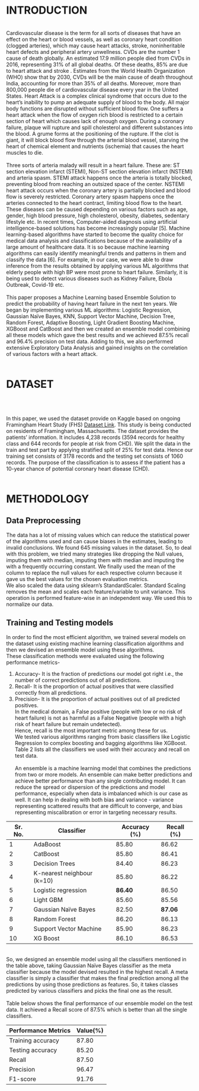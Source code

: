 # INTRODUCTION
</br>
Cardiovascular disease is the term for all sorts of diseases that have an effect on the heart or blood vessels, as well as coronary heart condition (clogged arteries), which may cause heart attacks, stroke, noninheritable heart defects and peripheral artery unwellness. CVDs are the number 1 cause of death globally. An estimated 17.9 million people died from CVDs in 2016, representing 31% of all global deaths. Of these deaths, 85% are due to heart attack and stroke . Estimates from the World Health Organization (WHO) show that by 2030, CVDs will be the main cause of death throughout India, accounting for more than 35% of all deaths. Moreover, more than 800,000 people die of cardiovascular disease every year in the United States. Heart Attack is a complex clinical syndrome that occurs due to the heart’s inability to pump an adequate supply of blood to the body. All major body functions are disrupted without sufficient blood flow. One suffers a heart attack when the flow of oxygen rich blood is restricted to a certain section of heart which causes lack of enough oxygen. During a coronary failure, plaque will rupture and spill cholesterol and different substances into the blood. A grume forms at the positioning of the rupture. If the clot is giant, it will block blood flow through the arterial blood vessel, starving the heart of chemical element and nutrients (ischemia) that causes the heart muscles to die.
</br>
</br>
Three sorts of arteria malady will result in a heart failure. These are: ST section elevation infarct (STEMI), Non-ST section elevation infarct (NSTEMI) and arteria spasm. STEMI attack happens once the arteria is totally blocked, preventing blood from reaching an outsized space of the center. NSTEMI heart attack occurs when the coronary artery is partially blocked and blood flow is severely restricted. Coronary artery spasm happens once the arteries connected to the heart contract, limiting blood flow to the heart. These diseases can be caused depending on various factors such as age, gender, high blood pressure, high cholesterol, obesity, diabetes, sedentary lifestyle etc.
In recent times, Computer-aided diagnosis using artificial intelligence-based solutions has become increasingly popular [5]. Machine learning-based algorithms have started to become the quality choice for medical data analysis and classifications because of the availability of a large amount of healthcare data. It is so because machine learning algorithms can easily identify meaningful trends and patterns in them and classify the data [6]. For example, in our case, we were able to draw inference from the results obtained by applying various ML algorithms that elderly people with high BP were most prone to heart failure. Similarly, it is being used to detect various diseases such as Kidney Failure, Ebola Outbreak, Covid-19 etc.
</br>
</br>
This paper proposes a Machine Learning based Ensemble Solution to predict the probability of having heart failure in the next ten years. We began by implementing various ML algorithms: Logistic Regression, Gaussian Naïve Bayes, KNN, Support Vector Machine, Decision Tree, Random Forest, Adaptive Boosting, Light Gradient Boosting Machine, XGBoost and CatBoost and then we created an ensemble model combining all these models which gave the best results and we achieved 87.5% recall and 96.4% precision on test data. Adding to this, we also performed extensive Exploratory Data Analysis and gained insights on the correlation of various factors with a heart attack.
</br>
</br>

# DATASET
</br></br>

In this paper, we used the dataset provide on Kaggle based on ongoing Framingham Heart Study (FHS) [Dataset Link](https://www.kaggle.com/amanajmera1/framingham-heart-study-dataset). This study is being conducted on residents of Framingham, Massachusetts. The dataset provides the patients’ information. It includes 4,238 records (3594 records for healthy class and 644 records for people at risk from CHD). We split the data in the train and test part by applying stratified split of 25% for test data. Hence our training set consists of 3178 records and the testing set consists of 1060 records. The purpose of the classification is to assess if the patient has a 10-year chance of potential coronary heart disease (CHD).
</br></br>

# METHODOLOGY
## Data Preprocessing
The data has a lot of missing values which can reduce the statistical power of the algorithms used and can cause biases in the estimates, leading to invalid conclusions. We found 645 missing values in the dataset. So, to deal with this problem, we tried many strategies like dropping the Null values, imputing them with median, imputing them with median and imputing the with a frequently occurring constant. We finally used the mean of the column to replace the null values for each respective column because it gave us the best values for the chosen evaluation metrics.</br>
We also scaled the data using sklearn’s StandardScaler. Standard Scaling removes the mean and scales each feature/variable to unit variance. This operation is performed feature-wise in an independent way. We used this to normalize our data.</br>

## Training and Testing models
In order to find the most efficient algorithm, we trained several models on the dataset using existing machine learning classification algorithms and then we devised an ensemble model using these algorithms. </br>
These classification methods were evaluated using the following performance metrics-</br>
1. Accuracy- It is the fraction of predictions our model got right i.e., the number of correct predictions out of all predictions.</br>
2. Recall- It is the proportion of actual positives that were classified correctly from all predictions.</br>
3. Precision- It is the proportion of actual positives out of all predicted positives.</br>
In the medical domain, a False positive (people with low or no risk of heart failure) is not as harmful as a False Negative (people with a high risk of heart failure but remain undetected). </br>
Hence, recall is the most important metric among these for us.</br>
We tested various algorithms ranging from basic classifiers like Logistic Regression to complex boosting and bagging algorithms like XGBoost. Table 2 lists all the classifiers we used with their accuracy and recall on test data.</br></br>
An ensemble is a machine learning model that combines the predictions from two or more models. An ensemble can make better predictions and achieve better performance than any single contributing model. It can reduce the spread or dispersion of the predictions and model performance, especially when data is imbalanced which is our case as well. It can help in dealing with both bias and variance - variance representing scattered results that are difficult to converge, and bias representing miscalibration or error in targeting necessary results.

| Sr. No.  | Classifier | Accuracy (%) | Recall (%) |
| ------------- | ------------- | ------------- | ------------- |
| 1  | AdaBoost  | 85.80  | 86.62  |
| 2  | CatBoost  | 85.80 | 86.41  |
| 3  | Decision Trees  | 84.40  | 86.23  |
| 4  | K-nearest neighbour (k=10)  | 85.80  | 86.22  |
| 5  | Logistic regression  | **86.40**  | 86.50  |
| 6  | Light GBM  | 85.60  | 85.56  |
| 7  | Gaussian Naïve Bayes  | 82.50  | **87.06**  |
| 8  | Random Forest  | 86.20  | 86.13  |
| 9  | Support Vector Machine  | 85.90  | 86.23  |
| 10  | XG Boost  | 86.10  | 86.53  |

</br>
So, we designed an ensemble model using all the classifiers mentioned in the table above, taking Gaussian Naïve Bayes classifier as the meta classifier because the model devised resulted in the highest recall. A meta classifier is simply a classifier that makes the final prediction among all the predictions by using those predictions as features. So, it takes classes predicted by various classifiers and picks the final one as the result.
</br></br>
Table below shows the final performance of our ensemble model on the test data. It achieved a Recall score of 87.5% which is better than all the single classifiers.
</br>

| Performance Metrics  | Value(%) | 
| ------------- | ------------- | 
| Training accuracy  | 87.80  |
| Testing accuracy  | 85.20  |
| Recall  | 87.50  |
| Precision  | 96.47  |
| F1-score  | 91.76  |
